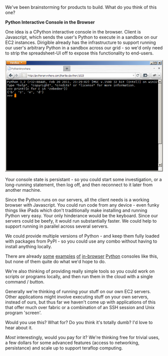 <!--
.. title: Your Python, Our Servers : What could possibly go wrong?
.. slug: your-python-our-servers-what-could-possibly-go-wrong
.. date: 2011-04-01 17:33:46-05:00
.. tags: Python
.. category: Python
.. link: 
.. description: 
.. type: text
-->


We've been brainstorming for products to build. What do you think of
this one?

**Python Interactive Console in the Browser**

One idea is a CPython interactive console in the browser. Client is
Javascript, which sends the user's Python to execute in a sandbox on our
EC2 instances. Dirigible already has the infrastructure to support
running our user's arbitrary Python in a sandbox across our grid - so
we'd only need to strip the spreadsheet-UI off to expose this
functionality to end-users.

[![Python in the browser](/files/2011/04/python-in-browser.png "Python in the browser")](/files/2011/04/python-in-browser.png)

Your console state is persistant - so you could start some
investigation, or a long-running statement, then log off, and then
reconnect to it later from another machine.

Since the Python runs on our servers, all the client needs is a working
browser with Javascript. You could run code from any device - even funky
things like iPads which don't traditionally make installing and running
Python very easy. Your only hinderance would be the keyboard. Since our
servers could be beefy, it would run substantially faster. We could help
to support running in parallel across several servers.

We could provide multiple versions of Python - and keep them fully
loaded with packages from PyPI - so you could use any combo without
having to install anything locally.

There are already [some](http://www.trypython.org "trypython")
[examples](http://runroot.com/ "runroot")
[of](http://shell.appspot.com "AppEngine shell")
[in-browser](http://www.datamech.com/devan/trypython/trypython.py "datamech")
[Python](http://www.skulpt.org/ "skulpt") consoles like this, but none
of them quite do what we'd hope to do.

We're also thinking of providing really simple tools so you could work
on scripts or programs locally, and then run them in the cloud with a
single command / button.

Generally we're thinking of running your stuff on our own EC2 servers.
Other applications might involve executing stuff on your own servers,
instead of ours, but thus far we haven't come up with applications of
this that offer much over fabric or a combination of an SSH session and
Unix program 'screen'.

Would you use this? What for? Do you think it's totally dumb? I'd love
to hear about it.

*Most* interestingly, would you pay for it? We're thinking free for
trivial uses, a few dollars for some advanced features (access to
networking, persistance) and scale up to support teraflop computing.